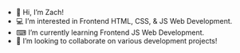 -  👋 Hi, I’m Zach!
-  💻 I’m interested in Frontend HTML, CSS, & JS Web Development.
-  ⌨ I’m currently learning Frontend JS Web Development.
-  💾 I’m looking to collaborate on various development projects!

<!---
Zseurkamp/Zseurkamp is a ✨ special ✨ repository because its `README.md` (this file) appears on your GitHub profile.
You can click the Preview link to take a look at your changes.
--->
